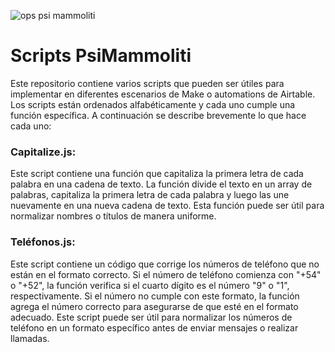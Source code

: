 ![ops psi mammoliti](https://user-images.githubusercontent.com/66747959/231828975-ab0754ac-d29d-451a-83b6-228dad38be92.jpg)
# Scripts PsiMammoliti
Este repositorio contiene varios scripts que pueden ser útiles para implementar en diferentes escenarios de Make o automations de Airtable. Los scripts están ordenados alfabéticamente y cada uno cumple una función específica. A continuación se describe brevemente lo que hace cada uno:

### Capitalize.js:
Este script contiene una función que capitaliza la primera letra de cada palabra en una cadena de texto. La función divide el texto en un array de palabras, capitaliza la primera letra de cada palabra y luego las une nuevamente en una nueva cadena de texto. Esta función puede ser útil para normalizar nombres o títulos de manera uniforme.

### Teléfonos.js:
Este script contiene un código que corrige los números de teléfono que no están en el formato correcto. Si el número de teléfono comienza con "+54" o "+52", la función verifica si el cuarto dígito es el número "9" o "1", respectivamente. Si el número no cumple con este formato, la función agrega el número correcto para asegurarse de que esté en el formato adecuado. Este script puede ser útil para normalizar los números de teléfono en un formato específico antes de enviar mensajes o realizar llamadas.
